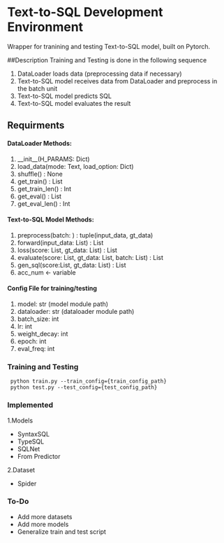 # Text-to-SQL Development Environment

Wrapper for tranining and testing Text-to-SQL model, built on Pytorch.

##Description
Training and Testing is done in the following sequence
1. DataLoader loads data (preprocessing data if necessary)
2. Text-to-SQL model receives data from  DataLoader and preprocess in the batch unit
3. Text-to-SQL model predicts SQL
4. Text-to-SQL model evaluates the result

## Requirments
#### DataLoader Methods:
1. \_\_init__(H_PARAMS: Dict)
2. load_data(mode: Text, load_option: Dict)
3. shuffle() : None
4. get_train() : List
5. get_train_len() : Int
6. get_eval() : List
7. get_eval_len() : Int

#### Text-to-SQL Model Methods:
1. preprocess(batch: ) : tuple(input_data, gt_data)
2. forward(input_data: List) : List
3. loss(score: List, gt_data: List) : List
4. evaluate(score: List, gt_data: List, batch: List) : List
5. gen_sql(score:List, gt_data: List) : List
5. acc_num <- variable 

#### Config File for training/testing
1. model: str (model module path)
2. dataloader: str (dataloader module path)
3. batch_size: int
4. lr: int
5. weight_decay: int
6. epoch: int
7. eval_freq: int

### Training and Testing
``` python train.py --train_config={train_config_path}```  
``` python test.py --test_config={test_config_path}```


### Implemented
1.Models
- SyntaxSQL
- TypeSQL
- SQLNet
- From Predictor

2.Dataset
- Spider 

### To-Do
- Add more datasets
- Add more models
- Generalize train and test script
